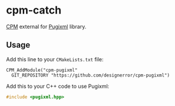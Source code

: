 # cpm-catch
[CPM](http://cpm.rocks) external for
[Pugixml](https://github.com/zeux/pugixml) library.

## Usage

Add this line to your `CMakeLists.txt` file:
```
CPM_AddModule("cpm-pugixml"
  GIT_REPOSITORY "https://github.com/designerror/cpm-pugixml")
```

Add this to your C++ code to use Pugixml:
```c++
#include <pugixml.hpp>
```

